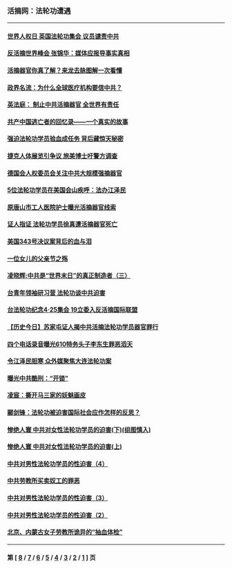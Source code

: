 ### 活摘网：法轮功遭遇
---
#### [世界人权日 英国法轮功集会 议员谴责中共](../../pages/nf5881/n13431763.md?06040430) 
#### [反活摘世界峰会 张锦华：媒体应报导事实真相](../../pages/nf5881/n13278502.md?06040430) 
#### [活摘器官你真了解？来龙去脉图解一次看懂](../../pages/nf5881/n13013820.md?06040430) 
#### [政界名流：为什么全球医疗机构要信中共？](../../pages/nf5881/n11945479.md?06040430) 
#### [英法庭： 制止中共活摘器官 全世界有责任](../../pages/nf5881/n11330691.md?06040430) 
#### [共产中国逃亡者的回忆录——一个真实的故事](../../pages/nf5881/n10918649.md?06040430) 
#### [强迫法轮功学员验血成任务 背后藏惊天秘密](../../pages/nf5881/n4252384.md?06040430) 
#### [捷克人体展览引争议 旅美博士吁警方调查](../../pages/nf5881/n9429187.md?06040430) 
#### [德国会人权委员会关注中共大规模强摘器官](../../pages/nf5881/n8418950.md?06040430) 
#### [5位法轮功学员在美国会山疾呼：法办江泽民](../../pages/nf5881/n8101519.md?06040430) 
#### [原唐山市工人医院护士曝光活摘器官线索](../../pages/nf5881/n8076384.md?06040430) 
#### [证人指证 法轮功学员徐真遭活摘器官死亡](../../pages/nf5881/n8042467.md?06040430) 
#### [美国343号决议案背后的血与泪](../../pages/nf5881/n8020684.md?06040430) 
#### [一位女儿的父亲节之殇](../../pages/nf5881/n8014122.md?06040430) 
#### [凌晓辉:中共是“世界末日”的真正制造者（三）](../../pages/nf5881/n4210333.md?06040430) 
#### [台青年领袖研习营 法轮功谈中共迫害](../../pages/nf5881/n4141857.md?06040430) 
#### [台法轮功纪念4‧25集会 19立委入反活摘国际联盟](../../pages/nf5881/n4141821.md?06040430) 
#### [【历史今日】苏家屯证人揭中共活摘法轮功学员器官罪行](../../pages/nf5881/n4135912.md?06040430) 
#### [四个电话录音曝光610特务头子李东生罪恶滔天](../../pages/nf5881/n4040060.md?06040430) 
#### [令江泽民胆寒 众外媒聚焦大连法轮功案](../../pages/nf5881/n3932671.md?06040430) 
#### [曝光中共酷刑：“开锁”](../../pages/nf5881/n3889373.md?06040430) 
#### [凌宸：撕开马三家的妖魅画皮](../../pages/nf5881/n3849369.md?06040430) 
#### [郦剑锋：法轮功被迫害国际社会应作怎样的反思？](../../pages/nf5881/n3824560.md?06040430) 
#### [惨绝人寰 中共对女性法轮功学员的迫害(下)(组图慎入)](../../pages/nf5881/n3816285.md?06040430) 
#### [惨绝人寰 中共对女性法轮功学员的迫害(上)](../../pages/nf5881/n3815374.md?06040430) 
#### [中共对男性法轮功学员的性迫害（4）](../../pages/nf5881/n3769144.md?06040430) 
#### [中共劳教所买卖奴工的罪恶](../../pages/nf5881/n3769378.md?06040430) 
#### [中共对男性法轮功学员的性迫害（3）](../../pages/nf5881/n3768231.md?06040430) 
#### [中共对男性法轮功学员的性迫害（2）](../../pages/nf5881/n3767211.md?06040430) 
#### [北京、内蒙古女子劳教所诡异的“抽血体检”](../../pages/nf5881/n3753158.md?06040430) 

---
#### 第 [ [8](./8.md?06040430) / [7](./7.md?06040430) / [6](./6.md?06040430) / [5](./5.md?06040430) / [4](./4.md?06040430) / [3](./3.md?06040430) / [2](./2.md?06040430) / [1](./1.md?06040430) ] 页
